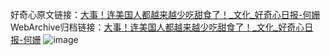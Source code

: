 好奇心原文链接：[大事！连美国人都越来越少吃甜食了！_文化_好奇心日报-何姗](https://www.qdaily.com/articles/8452.html)
WebArchive归档链接：[大事！连美国人都越来越少吃甜食了！_文化_好奇心日报-何姗](http://web.archive.org/web/20190623152902/https://www.qdaily.com/articles/8452.html)
![image](http://ww3.sinaimg.cn/large/007d5XDpgy1g3vd6re9ypj30u02jmkf0)